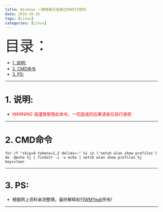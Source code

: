 ```yaml
---
title: Windows 一键查看已连接过的WIFI密码
date: 2016-10-26
tags: [Linux]
categories: [Linux]
---
```


<font size=20>目录：</font>

<!-- TOC -->

- [1. 说明:](#1-说明)
- [2. CMD命令](#2-cmd命令)
- [3. PS:](#3-ps)

<!-- /TOC -->
----

# 1. 说明:
* <font color=red>WARNING 请谨慎使用此命令，一切造成的后果请各位自行承担</font>

----

# 2. CMD命令
```
for /f "skip=9 tokens=1,2 delims=:" %i in ('netsh wlan show profiles') do  @echo %j | findstr -i -v echo | netsh wlan show profiles %j key=clear
```	

------

# 3. PS: 

* 根据网上资料亲测整理，最终解释权归[WMYeah][1]所有!

------

[1]:http://www.wmyeah.com
